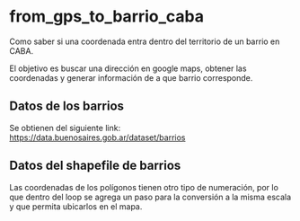 # from_gps_to_barrio_caba

Como saber si una coordenada entra dentro del territorio de un barrio en CABA.

El objetivo es buscar una dirección en google maps, obtener las coordenadas y generar información de a que barrio corresponde.

## Datos de los barrios

Se obtienen del siguiente link: https://data.buenosaires.gob.ar/dataset/barrios

## Datos del shapefile de barrios

Las coordenadas de los  polígonos tienen otro tipo de numeración, por lo que dentro del loop se agrega un paso para la conversión a la misma escala y que permita ubicarlos en el mapa.


